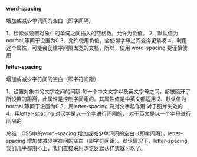 **word-spacing**  

增加或减少单词间的空白（即字间隔）

1、检索或设置对象中的单词之间插入的空格数，允许为负值。
2、默认值为 normal,等同于设置为0
3、允许使用负值，会使得字母之间变得更紧凑
4、利用这个属性，可能会创建字间隔太宽的文档，所以，使用 word-spacing 要谨慎使用

**letter-spacing**  

增加或减少字符间的空白（即字符间距）

1、设置对象中的文字之间的间隔.每一个中文文字以及英文字母之间，都被隔开了所设置的距离，此属性是控制字间距的。其属性值是中英文都适用
2、默认值为 normal,等同于设置为0
3、用letter-spacing 只对文字起作用 对于图片失效的
4、用letter-spacing 对汉字是以一个字进行间隔的， 对于英文是以一个字母进行间隔的



总结：CSS中的word-spacing 增加或减少单词间的空白（即字间隔），letter-spacing  增加或减少字符间的空白（即字符间距）。默认情况下，letter-spacing我们几乎都用不上，我们直接采用浏览器默认样式就可以了。

